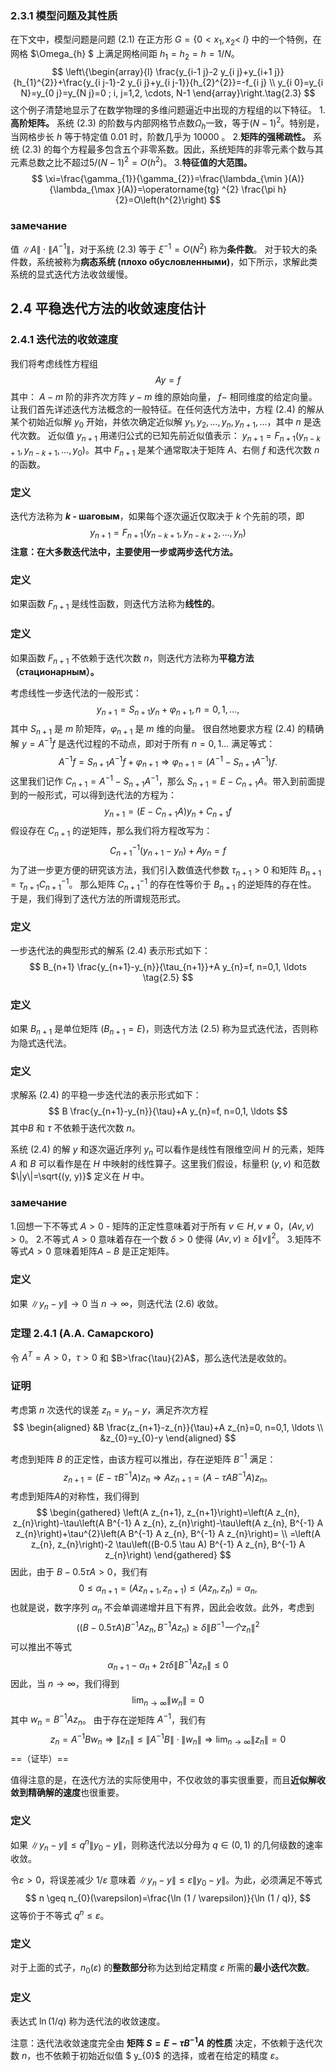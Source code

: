 ### 2.3.1 模型问题及其性质
在下文中，模型问题是问题 (2.1) 在正方形 $G=\left\{0<x_{1}, x_{2}<\right.$ $l\}$ 中的一个特例，在网格 $\Omega_{h} $ 上满足网格间距 $h_{1}=h_{2}=h=1 / N$。
$$
\left\{\begin{array}{l}
\frac{y_{i-1 j}-2 y_{i j}+y_{i+1 j}}{h_{1}^{2}}+\frac{y_{i j-1}-2 y_{i j}+y_{i j-1}}{h_{2}^{2}}=-f_{i j} \\
y_{i 0}=y_{i N}=y_{0 j}=y_{N j}=0 ; i, j=1,2, \cdots, N-1
\end{array}\right.\tag{2.3}
$$
这个例子清楚地显示了在数学物理的多维问题逼近中出现的方程组的以下特征。
1.**高阶矩阵。** 系统 $(2.3)$ 的阶数与内部网格节点数$\Omega_{h}$一致，等于$(N-1)^{2}$。特别是，当网格步长 $h$ 等于特定值 0.01 时，阶数几乎为 10000 。
2.**矩阵的强稀疏性。** 系统 $(2.3)$ 的每个方程最多包含五个非零系数。因此，系统矩阵的非零元素个数与其元素总数之比不超过$5 /(N-1)^{2}=O\left(h^{2}\right)$。
3.**特征值的大范围。**
$$
\xi=\frac{\gamma_{1}}{\gamma_{2}}=\frac{\lambda_{\min }(A)}{\lambda_{\max }(A)}=\operatorname{tg} ^{2} \frac{\pi h}{2}=O\left(h^{2}\right)
$$
### замечание
值 $\|A\| \cdot\left\|A^{-1}\right\|$，对于系统 (2.3) 等于 $\xi^{-1}=O\left(N^{2}\right)$ 称为**条件数**。 对于较大的条件数，系统被称为**病态系统 (плохо обусловленными)**，如下所示，求解此类系统的显式迭代方法收敛缓慢。

## 2.4 平稳迭代方法的收敛速度估计
### 2.4.1 迭代法的收敛速度
我们将考虑线性方程组
$$
Ay=f\tag{2.4}
$$
其中：
$A-m$ 阶的非齐次方阵
$y-m$ 维的原始向量，
$f-$ 相同维度的给定向量。
让我们首先详述迭代方法概念的一般特征。在任何迭代方法中，方程 $(2.4)$ 的解从某个初始近似解 $y_{0}$ 开始，并依次确定近似解 $y_{1}, y_{2}, \ldots, y_{n}, y_{n+ 1} , \ldots$，其中 $n$ 是迭代次数。
近似值 $y_{n+1}$ 用递归公式的已知先前近似值表示： $y_{n+1}=F_{n+1}\left(y_{n-k+1}, y_{ n-k+1 }, \ldots, y_{0}\right)$。其中 $F_{n+1}$ 是某个通常取决于矩阵 $A$、右侧 $f$ 和迭代次数 $n$ 的函数。

### 定义 
迭代方法称为 **$k$ - шаговым**，如果每个逐次逼近仅取决于 $k$ 个先前的项，即
$$
y_{n+1}=F_{n+1}\left(y_{n-k+1}, y_{n-k+2}, \ldots, y_{n}\right)
$$
**注意：在大多数迭代法中，主要使用一步或两步迭代方法。**
### 定义
如果函数 $F_{n+1}$ 是线性函数，则迭代方法称为**线性的**。
### 定义
如果函数 $F_{n+1}$ 不依赖于迭代次数 $n$，则迭代方法称为**平稳方法（стационарным）。**


考虑线性一步迭代法的一般形式：
$$
y_{n+1}=S_{n+1} y_{n}+\varphi_{n+1}, n=0,1, \ldots,
$$
其中 $S_{n+1}$ 是 $m$ 阶矩阵，$\varphi_{n+1}$ 是 $m$ 维的向量。 很自然地要求方程 $(2.4)$ 的精确解 $y=A^{-1} f$ 是迭代过程的不动点，即对于所有 $n=0,1\ldots$ 满足等式：
$$
A^{-1} f=S_{n+1} A^{-1} f+\varphi_{n+1} \Rightarrow \varphi_{n+1}=\left(A^{-1}-S_{ n+1} A^{-1}\right) f.
$$
这里我们记作 $C_{n+1}=A^{-1}-S_{n+1} A^{-1}$，那么 $S_{n+1}=E-C_{n+1} A$。带入到前面提到的一般形式，可以得到迭代法的方程为：
$$
y_{n+1}=\left(E-C_{n+1} A\right) y_{n}+C_{n+1} f
$$
假设存在 $C_{n+1}$ 的逆矩阵，那么我们将方程改写为：
$$
C_{n+1}^{-1}\left(y_{n+1}-y_{n}\right)+A y_{n}=f
$$
为了进一步更方便的研究该方法，我们引入数值迭代参数 $\tau_{n+1}>0$ 和矩阵 $B_{n+1}=\tau_{n+1} C_{n+1}^ {-1}$。 那么矩阵 $C_{n+1}^{-1}$ 的存在性等价于 $B_{n+1}$ 的逆矩阵的存在性。 于是，我们得到了迭代方法的所谓规范形式。
### 定义
一步迭代法的典型形式的解系 $(2.4)$ 表示形式如下：
$$
B_{n+1} \frac{y_{n+1}-y_{n}}{\tau_{n+1}}+A y_{n}=f, n=0,1, \ldots \tag{2.5}
$$
### 定义 
如果 $B_{n+1}$ 是单位矩阵 $\left(B_{n+1}=E\right)$，则迭代方法 $(2.5)$ 称为显式迭代法，否则称为隐式迭代法。

### 定义
求解系 $(2.4)$ 的平稳一步迭代法的表示形式如下：
$$
B \frac{y_{n+1}-y_{n}}{\tau}+A y_{n}=f, n=0,1, \ldots
$$
其中$B$ 和 $\tau$ 不依赖于迭代次数 $n$。

系统 $(2.4)$ 的解 $y$ 和逐次逼近序列 $y_{n}$ 可以看作是线性有限维空间 $H$ 的元素，矩阵 $A$ 和 $B$ 可以看作是在 $H$ 中映射的线性算子。这里我们假设，标量积 $(y, v)$ 和范数 $\|y\|=\sqrt{(y, y)}$ 定义在 $H$ 中。

### замечание
1.回想一下不等式 $A>0$ - 矩阵的正定性意味着对于所有 $v \in H, v \neq 0$，$(A v, v)>0$。
2.不等式 $A>0$ 意味着存在一个数 $\delta>0$ 使得 $(A v, v) \geq \delta\|v\|^{2}$。
3.矩阵不等式$A>0$ 意味着矩阵$A-B$ 是正定矩阵。
### 定义
如果 $\left\|y_{n}-y\right\|\rightarrow 0$ 当 $n \rightarrow \infty$，则迭代法 $(2.6)$ 收敛。

### 定理 2.4.1 (A.A. Самарского) 
令 $A^{T}=A>0，\tau>0$ 和 $B>\frac{\tau}{2}A$，那么迭代法是收敛的。
### 证明
考虑第 $n$ 次迭代的误差 $z_{n}=y_{n}-y$，满足齐次方程
$$
\begin{aligned}
&B \frac{z_{n+1}-z_{n}}{\tau}+A z_{n}=0, n=0,1, \ldots \\
&z_{0}=y_{0}-y
\end{aligned}
$$

考虑到矩阵 $B$ 的正定性，由该方程可以推出，存在逆矩阵 $B^{-1}$ 满足：
$$
z_{n+1}=\left(E-\tau B^{-1} A\right) z_{n} \Rightarrow A z_{n+1}=\left(A-\tau A B^{-1 } A\right) z_{n} 。
$$
考虑到矩阵$A$的对称性，我们得到
$$
\begin{gathered}
\left(A z_{n+1}, z_{n+1}\right)=\left(A z_{n}, z_{n}\right)-\tau\left(A B^{-1} A z_{n}, z_{n}\right)-\tau\left(A z_{n}, B^{-1} A z_{n}\right)+\tau^{2}\left(A B^{-1} A z_{n}, B^{-1} A z_{n}\right)= \\
=\left(A z_{n}, z_{n}\right)-2 \tau\left((B-0.5 \tau A) B^{-1} A z_{n}, B^{-1} A z_{n}\right)
\end{gathered}
$$
因此，由于 $B-0.5 \tau A>0$，我们有
$$
0 \leq \alpha_{n+1}=\left(A z_{n+1}, z_{n+1}\right) \leq\left(A z_{n}, z_{n}\right)= \alpha_{n},
$$
也就是说，数字序列 $\alpha_{n}$ 不会单调递增并且下有界，因此会收敛。此外，考虑到
$$
\left((B-0.5 \tau A) B^{-1} A z_{n}, B^{-1} A z_{n}\right) \geq \delta\left\|B^{-1 } 一个 z_{n}\right\|^{2}
$$
可以推出不等式
$$
\alpha_{n+1}-\alpha_{n}+2 \tau \delta\left\|B^{-1} A z_{n}\right\| \leq 0
$$
因此，当 $n \rightarrow \infty$，我们得到
$$
\lim _{n \rightarrow \infty}\left\|w_{n}\right\|=0
$$
其中 $w_{n}=B^{-1} A z_{n}$。
由于存在逆矩阵 $A^{-1}$，我们有
$$
z_{n}=A^{-1} B w_{n} \Rightarrow\left\|z_{n}\right\| \leq\left\|A^{-1} B\right\| \cdot\left\|w_{n}\right\| \Rightarrow \lim _{n \rightarrow \infty}\left\|z_{n}\right\|=0
$$
==（证毕）==

值得注意的是，在迭代方法的实际使用中，不仅收敛的事实很重要，而且**近似解收敛到精确解的速度**也很重要。

### 定义
如果 $\left\|y_{n}-y\right\| \leq q^{n}\left\|y_{0}-y\right\|$，则称迭代法以分母为 $q \in(0,1)$ 的几何级数的速率收敛。

令$\varepsilon>0$，将误差减少 $1 / \varepsilon$ 意味着 $\left\|y_{n}-y\right\| \leq\varepsilon\left\|y_{0}-y\right\|$。为此，必须满足不等式
$$
n \geq n_{0}(\varepsilon)=\frac{\ln (1 / \varepsilon)}{\ln (1 / q)},
$$
这等价于不等式 $q^{n} \leq \varepsilon$。
### 定义
对于上面的式子，$n_{0}(\varepsilon)$ 的**整数部分**称为达到给定精度 $\varepsilon$ 所需的**最小迭代次数**。
### 定义
表达式 $\ln (1/q)$ 称为迭代法的收敛速度。

注意：迭代法收敛速度完全由 **矩阵 $S=E-\tau B^{-1} A$ 的性质** 决定，不依赖于迭代次数 $n$，也不依赖于初始近似值 $ y_{0}$ 的选择，或者在给定的精度 $\varepsilon$。